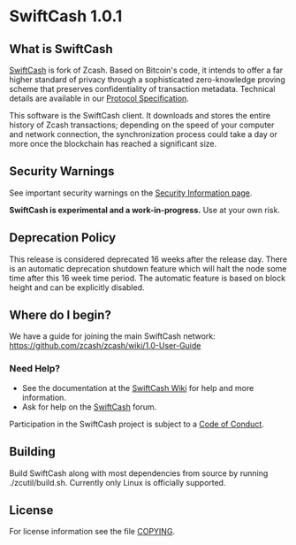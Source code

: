 SwiftCash 1.0.1
=============

What is SwiftCash
--------------

[SwiftCash](https://swift.cash/) is fork of Zcash.
Based on Bitcoin's code, it intends to offer a far higher standard of privacy
through a sophisticated zero-knowledge proving scheme that preserves
confidentiality of transaction metadata. Technical details are available
in our [Protocol Specification](https://github.com/zcash/zips/raw/master/protocol/protocol.pdf).

This software is the SwiftCash client. It downloads and stores the entire history
of Zcash transactions; depending on the speed of your computer and network
connection, the synchronization process could take a day or more once the
blockchain has reached a significant size.

Security Warnings
-----------------

See important security warnings on the
[Security Information page](https://z.cash/support/security/).

**SwiftCash is experimental and a work-in-progress.** Use at your own risk.

Deprecation Policy
------------------

This release is considered deprecated 16 weeks after the release day. There
is an automatic deprecation shutdown feature which will halt the node some
time after this 16 week time period. The automatic feature is based on block
height and can be explicitly disabled.

Where do I begin?
-----------------
We have a guide for joining the main SwiftCash network:
https://github.com/zcash/zcash/wiki/1.0-User-Guide

### Need Help?

* See the documentation at the [SwiftCash Wiki](https://github.com/zcash/zcash/wiki)
  for help and more information.
* Ask for help on the [SwiftCash](https://forum.z.cash/) forum.

Participation in the SwiftCash project is subject to a
[Code of Conduct](code_of_conduct.md).

Building
--------

Build SwiftCash along with most dependencies from source by running
./zcutil/build.sh. Currently only Linux is officially supported.

License
-------

For license information see the file [COPYING](COPYING).
